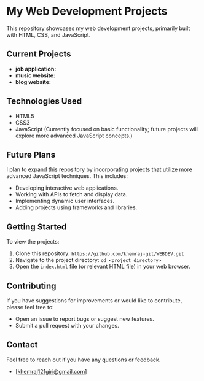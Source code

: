 # My Web Development Projects

This repository showcases my web development projects, primarily built with HTML, CSS, and JavaScript.

## Current Projects

* **job application:**
* **music website:** 
* **blog website:** 

## Technologies Used

* HTML5
* CSS3
* JavaScript (Currently focused on basic functionality; future projects will explore more advanced JavaScript concepts.)

## Future Plans

I plan to expand this repository by incorporating projects that utilize more advanced JavaScript techniques. This includes:

* Developing interactive web applications.
* Working with APIs to fetch and display data.
* Implementing dynamic user interfaces.
* Adding projects using frameworks and libraries.

## Getting Started

To view the projects:

1.  Clone this repository: `https://github.com/khemraj-git/WEBDEV.git`
2.  Navigate to the project directory: `cd <project_directory>`
3.  Open the `index.html` file (or relevant HTML file) in your web browser.

## Contributing

If you have suggestions for improvements or would like to contribute, please feel free to:

* Open an issue to report bugs or suggest new features.
* Submit a pull request with your changes.

## Contact

Feel free to reach out if you have any questions or feedback.

* [khemraj121giri@gmail.com]



